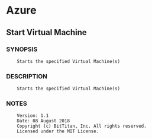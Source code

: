 # Azure
## Start Virtual Machine
### SYNOPSIS
```
    Starts the specified Virtual Machine(s)
```
### DESCRIPTION
```
    Starts the specified Virtual Machine(s)
```
### NOTES
```
    Version: 1.1
    Date: 08 August 2018
    Copyright (c) BitTitan, Inc. All rights reserved.
    Licensed under the MIT License.
```

